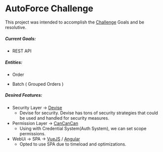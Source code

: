 # AutoForce Challenge

This project was intended to accomplish the [Challenge](https://github.com/autoforce/backend-challenge) Goals and be resolutive.



##### Current Goals:

* REST API

##### Entities:

* Order

* Batch ( Grouped Orders )

##### Desired Features:

* Security Layer -> [Devise](https://github.com/plataformatec/devise)
  *  Devise for security. Devise has tons of security strategies that could be used and handled for security measures.
* Permission Layer -> [CanCanCan](https://github.com/CanCanCommunity/cancancan)
  *  Using with Credential System(Auth System), we can set scope permissions.
* WebUi -> SPA -> [VueJS](https://github.com/vuejs/vue) / [Angular](https://github.com/angular/angular)
  *  Opted to use SPA due to timeload and optimizations.
